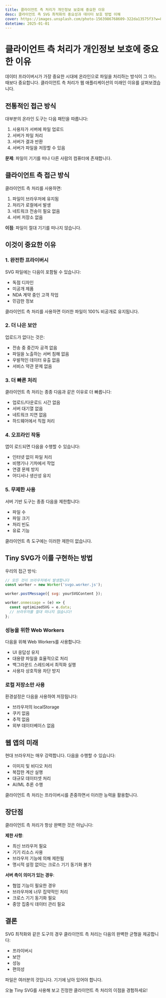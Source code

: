 ```yaml
---
title: 클라이언트 측 처리가 개인정보 보호에 중요한 이유
desc: 클라이언트 측 SVG 최적화의 중요성과 데이터 보호 방법 이해
cover: https://images.unsplash.com/photo-1563986768609-322da13575f3?w=800&h=400&fit=crop
datetime: 2025-01-01
---
```


# 클라이언트 측 처리가 개인정보 보호에 중요한 이유

데이터 프라이버시가 가장 중요한 시대에 온라인으로 파일을 처리하는 방식이 그 어느 때보다 중요합니다. 클라이언트 측 처리가 웹 애플리케이션의 미래인 이유를 살펴보겠습니다.

## 전통적인 접근 방식

대부분의 온라인 도구는 다음 패턴을 따릅니다:

1. 사용자가 서버에 파일 업로드
2. 서버가 파일 처리
3. 서버가 결과 반환
4. 서버가 파일을 저장할 수 있음

**문제**: 파일이 기기를 떠나 다른 사람의 컴퓨터에 존재합니다.

## 클라이언트 측 접근 방식

클라이언트 측 처리를 사용하면:

1. 파일이 브라우저에 유지됨
2. 처리가 로컬에서 발생
3. 네트워크 전송이 필요 없음
4. 서버 저장소 없음

**이점**: 파일이 절대 기기를 떠나지 않습니다.

## 이것이 중요한 이유

### 1. 완전한 프라이버시

SVG 파일에는 다음이 포함될 수 있습니다:
- 독점 디자인
- 미공개 제품
- NDA 계약 중인 고객 작업
- 민감한 정보

클라이언트 측 처리를 사용하면 이러한 파일이 100% 비공개로 유지됩니다.

### 2. 더 나은 보안

업로드가 없다는 것은:
- 전송 중 중간자 공격 없음
- 파일을 노출하는 서버 침해 없음
- 우발적인 데이터 유출 없음
- 서비스 약관 문제 없음

### 3. 더 빠른 처리

클라이언트 측 처리는 종종 다음과 같은 이유로 더 빠릅니다:
- 업로드/다운로드 시간 없음
- 서버 대기열 없음
- 네트워크 지연 없음
- 하드웨어에서 직접 처리

### 4. 오프라인 작동

앱이 로드되면 다음을 수행할 수 있습니다:
- 인터넷 없이 파일 처리
- 비행기나 기차에서 작업
- 연결 문제 방지
- 어디서나 생산성 유지

### 5. 무제한 사용

서버 기반 도구는 종종 다음을 제한합니다:
- 파일 수
- 파일 크기
- 처리 빈도
- 유료 기능

클라이언트 측 도구에는 이러한 제한이 없습니다.

## Tiny SVG가 이를 구현하는 방법

우리의 접근 방식:

```javascript
// 모든 것이 브라우저에서 발생합니다
const worker = new Worker('svgo.worker.js');

worker.postMessage({ svg: yourSVGContent });

worker.onmessage = (e) => {
  const optimizedSVG = e.data;
  // 브라우저를 절대 떠나지 않습니다!
};
```

### 성능을 위한 Web Workers

다음을 위해 Web Workers를 사용합니다:
- UI 응답성 유지
- 대용량 파일을 효율적으로 처리
- 백그라운드 스레드에서 최적화 실행
- 사용자 상호작용 차단 방지

### 로컬 저장소만 사용

환경설정은 다음을 사용하여 저장됩니다:
- 브라우저의 localStorage
- 쿠키 없음
- 추적 없음
- 외부 데이터베이스 없음

## 웹 앱의 미래

현대 브라우저는 매우 강력합니다. 다음을 수행할 수 있습니다:
- 이미지 및 비디오 처리
- 복잡한 계산 실행
- 대규모 데이터셋 처리
- AI/ML 추론 수행

클라이언트 측 처리는 프라이버시를 존중하면서 이러한 능력을 활용합니다.

## 장단점

클라이언트 측 처리가 항상 완벽한 것은 아닙니다:

**제한 사항**:
- 최신 브라우저 필요
- 기기 리소스 사용
- 브라우저 기능에 의해 제한됨
- 명시적 설정 없이는 크로스 기기 동기화 불가

**서버 측이 의미가 있는 경우**:
- 협업 기능이 필요한 경우
- 브라우저에 너무 집약적인 처리
- 크로스 기기 동기화 필요
- 중앙 집중식 데이터 관리 필요

## 결론

SVG 최적화와 같은 도구의 경우 클라이언트 측 처리는 다음의 완벽한 균형을 제공합니다:
- 프라이버시
- 보안
- 성능
- 편의성

파일은 여러분의 것입니다. 기기에 남아 있어야 합니다.

오늘 Tiny SVG를 사용해 보고 진정한 클라이언트 측 처리의 이점을 경험하세요!
